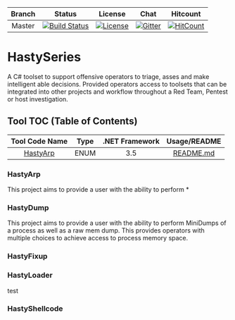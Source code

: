 

| Branch | Status | License | Chat | Hitcount |
| :----: | :----: | :----: | :----: | :----: | 
| Master | [![Build Status](https://travis-ci.com/obscuritylabs/HastySeries.svg?token=WijX13S3UsZRzVurRNNm&branch=master)](https://travis-ci.com/obscuritylabs/HastySeries) | [![License](https://img.shields.io/badge/License-BSD%203--Clause-blue.svg)](https://opensource.org/licenses/BSD-3-Clause) | [![Gitter](https://badges.gitter.im/HastySeries/community.svg)](https://gitter.im/HastySeries/community?utm_source=badge&utm_medium=badge&utm_campaign=pr-badge) | [![HitCount](http://hits.dwyl.io/obscuritylabs/OS-CFDB.svg)](http://hits.dwyl.io/obscuritylabs/HastySeries)|

# HastySeries
A C# toolset to support offensive operators to triage, asses and make intelligent able decisions. Provided operators access to toolsets that can be integrated into other projects and workflow throughout a Red Team, Pentest or host investigation.

## Tool TOC (Table of Contents)
| Tool Code Name |  Type  |  .NET Framework | Usage/README |
| :------------: | :----: | :-------------: | :----------: | 
| [HastyArp](#hastyarp) |  ENUM  |       3.5       |   [README.md](HastyArp/README.md)  | 

### HastyArp
This project aims to provide a user with the ability to perform *

### HastyDump
This project aims to provide a user with the ability to perform MiniDumps of a process as well as a raw mem dump. This provides operators with multiple choices to achieve access to process memory space.
 
### HastyFixup

### HastyLoader
test

### HastyShellcode
